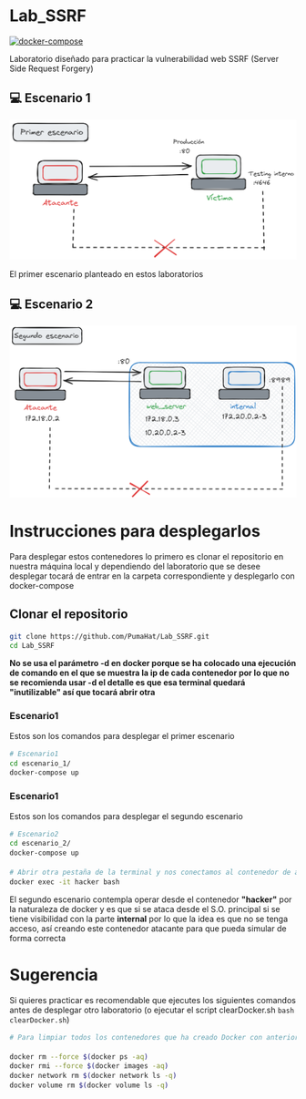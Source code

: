 # Lab_SSRF
[![docker-compose](https://img.shields.io/badge/compose-1.29.2-blue?style=for-the-badge&logo=docker&logoColor=white&labelColor=101010)](https://docs.docker.com/compose/)

Laboratorio diseñado para practicar la vulnerabilidad web SSRF (Server Side Request Forgery)

## 💻 Escenario 1 

![](./images/Escenario1.png)

El primer escenario planteado en estos laboratorios

## 💻 Escenario 2 

![](./images/Escenario2.png)

# Instrucciones para desplegarlos
Para desplegar estos contenedores lo primero es clonar el repositorio en nuestra máquina local y dependiendo del laboratorio que se desee desplegar tocará de entrar en la carpeta correspondiente y desplegarlo con docker-compose

## Clonar el repositorio
```bash
git clone https://github.com/PumaHat/Lab_SSRF.git
cd Lab_SSRF
```
**No se usa el parámetro -d en docker porque se ha colocado una ejecución de comando en el que se muestra la ip de cada contenedor por lo que no se recomienda usar -d el detalle es que esa terminal quedará "inutilizable" así que tocará abrir otra**
### Escenario1
Estos son los comandos para desplegar el primer escenario

```bash
# Escenario1
cd escenario_1/
docker-compose up
```

### Escenario1

Estos son los comandos para desplegar el segundo escenario
```bash
# Escenario2
cd escenario_2/
docker-compose up

# Abrir otra pestaña de la terminal y nos conectamos al contenedor de atacante
docker exec -it hacker bash
```

El segundo escenario contempla operar desde el contenedor **"hacker"** por la naturaleza de docker y es que si se ataca desde el S.O. principal si se tiene visibilidad con la parte **internal** por lo que la idea es que no se tenga acceso, así creando este contenedor atacante para que pueda simular de forma correcta


# Sugerencia
Si quieres practicar es recomendable que ejecutes los siguientes comandos antes de desplegar otro laboratorio (o ejecutar el script clearDocker.sh `bash clearDocker.sh`)

```bash
# Para limpiar todos los contenedores que ha creado Docker con anterioridad

docker rm --force $(docker ps -aq)
docker rmi --force $(docker images -aq)
docker network rm $(docker network ls -q)
docker volume rm $(docker volume ls -q)
```
